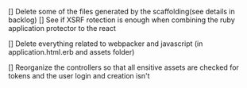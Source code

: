 []  Delete some of the files generated by the scaffolding(see details in backlog)
[] See if XSRF rotection is enough when combining the ruby application protector to the react

[] Delete everything related to webpacker and javascript (in application.html.erb and assets folder)

[] Reorganize the controllers so that all ensitive assets are checked for tokens and the user login and creation isn't